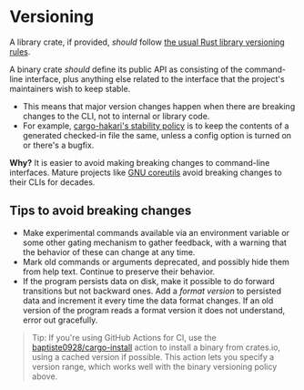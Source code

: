 # Versioning

A library crate, if provided, *should* follow [the usual Rust library versioning rules](https://doc.rust-lang.org/cargo/reference/semver.html).

A binary crate *should* define its public API as consisting of the command-line interface, plus anything else related to the interface that the project's maintainers wish to keep stable.

* This means that major version changes happen when there are breaking changes to the CLI, not to internal or library code.
* For example, [cargo-hakari's stability policy](https://docs.rs/cargo-hakari/latest/cargo_hakari/#stability-guarantees) is to keep the contents of a generated checked-in file the same, unless a config option is turned on or there's a bugfix.

**Why?** It is easier to avoid making breaking changes to command-line interfaces. Mature projects like [GNU coreutils](https://www.gnu.org/software/coreutils/) avoid breaking changes to their CLIs for decades.

## Tips to avoid breaking changes

* Make experimental commands available via an environment variable or some other gating mechanism to gather feedback, with a warning that the behavior of these can change at any time.
* Mark old commands or arguments deprecated, and possibly hide them from help text. Continue to preserve their behavior.
* If the program persists data on disk, make it possible to do forward transitions but not backward ones. Add a *format version* to persisted data and increment it every time the data format changes. If an old version of the program reads a format version it does not understand, error out gracefully.

> Tip: If you're using GitHub Actions for CI, use the [baptiste0928/cargo-install](https://github.com/baptiste0928/cargo-install) action to install a binary from crates.io, using a cached version if possible. This action lets you specify a version range, which works well with the binary versioning policy above.
